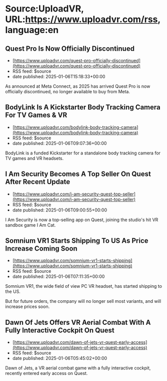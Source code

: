 # Source:UploadVR, URL:https://www.uploadvr.com/rss, language:en

## Quest Pro Is Now Officially Discontinued
 - [https://www.uploadvr.com/quest-pro-officially-discontinued](https://www.uploadvr.com/quest-pro-officially-discontinued)
 - RSS feed: $source
 - date published: 2025-01-06T15:18:33+00:00

As announced at Meta Connect, as 2025 has arrived Quest Pro is now officially discontinued, no longer available to buy from Meta.

## BodyLink Is A Kickstarter Body Tracking Camera For TV Games &amp; VR
 - [https://www.uploadvr.com/bodylink-body-tracking-camera](https://www.uploadvr.com/bodylink-body-tracking-camera)
 - RSS feed: $source
 - date published: 2025-01-06T09:07:36+00:00

BodyLink is a funded Kickstarter for a standalone body tracking camera for TV games and VR headsets.

## I Am Security Becomes A Top Seller On Quest After Recent Update
 - [https://www.uploadvr.com/i-am-security-quest-top-seller](https://www.uploadvr.com/i-am-security-quest-top-seller)
 - RSS feed: $source
 - date published: 2025-01-06T09:00:55+00:00

I Am Security is now a top-selling app on Quest, joining the studio&#39;s hit VR sandbox game I Am Cat.

## Somnium VR1 Starts Shipping To US As Price Increase Coming Soon
 - [https://www.uploadvr.com/somnium-vr1-starts-shipping](https://www.uploadvr.com/somnium-vr1-starts-shipping)
 - RSS feed: $source
 - date published: 2025-01-06T07:11:35+00:00

Somnium VR1, the wide field of view PC VR headset, has started shipping to the US.

But for future orders, the company will no longer sell most variants, and will increase prices soon.

## Dawn Of Jets Offers VR Aerial Combat With A Fully Interactive Cockpit On Quest
 - [https://www.uploadvr.com/dawn-of-jets-vr-quest-early-access](https://www.uploadvr.com/dawn-of-jets-vr-quest-early-access)
 - RSS feed: $source
 - date published: 2025-01-06T05:45:02+00:00

Dawn of Jets, a VR aerial combat game with a fully interactive cockpit, recently entered early access on Quest.

